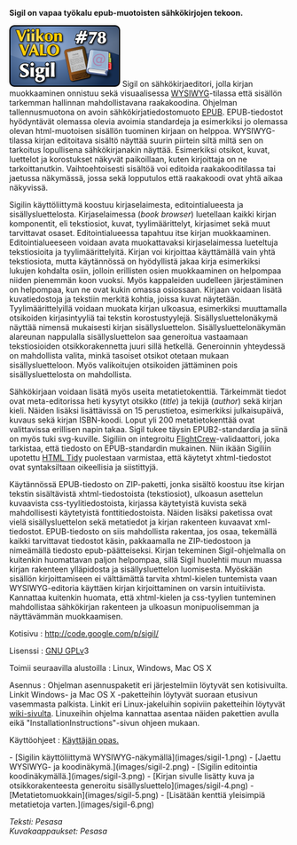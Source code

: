<!--
Title: 2x26 Sigil - Viikon VALO #78
Date: 2012/06/24
Pageimage: valo78-sigil.png
Tags: Linux,Windows,Mac OS X,EPUB,e-kirja
-->

**Sigil on vapaa työkalu epub-muotoisten sähkökirjojen tekoon.**

![](images/valo78-sigil.png "fig:valo78-sigil.png") Sigil on sähkökirjaeditori,
jolla kirjan muokkaaminen onnistuu sekä visuaalisessa
[WYSIWYG](http://fi.wikipedia.org/wiki/WYSIWYG)-tilassa että sisällön
tarkemman hallinnan mahdollistavana raakakoodina. Ohjelman
tallennusmuotona on avoin sähkökirjatiedostomuoto
[EPUB](http://fi.wikipedia.org/wiki/EPUB). EPUB-tiedostot hyödyntävät
olemassa olevia avoimia standardeja ja esimerkiksi jo olemassa olevan
html-muotoisen sisällön tuominen kirjaan on helppoa. WYSIWYG-tilassa
kirjan editoitava sisältö näyttää suurin piirtein siltä miltä sen on
tarkoitus lopullisena sähkökirjanakin näyttää. Esimerkiksi otsikot,
kuvat, luettelot ja korostukset näkyvät paikoillaan, kuten kirjoittaja
on ne tarkoittanutkin. Vaihtoehtoisesti sisältöä voi editoida
raakakooditilassa tai jaetussa näkymässä, jossa sekä lopputulos että
raakakoodi ovat yhtä aikaa näkyvissä.

Sigilin käyttöliittymä koostuu kirjaselaimesta, editointialueesta ja
sisällysluettelosta. Kirjaselaimessa (*book browser*) luetellaan kaikki
kirjan komponentit, eli tekstiosiot, kuvat, tyylimäärittelyt, kirjasimet
sekä muut tarvittavat osaset. Editointialueessa tapahtuu itse kirjan
muokkaaminen. Editointialueeseen voidaan avata muokattavaksi
kirjaselaimessa lueteltuja tekstiosioita ja tyylimäärittelyitä. Kirjan
voi kirjoittaa käyttämällä vain yhtä tekstiosiota, mutta käytännössä on
hyödyllistä jakaa kirja esimerkiksi lukujen kohdalta osiin, jolloin
erillisten osien muokkaaminen on helpompaa niiden pienemmän koon vuoksi.
Myös kappaleiden uudelleen järjestäminen on helpompaa, kun ne ovat kukin
omassa osiossaan. Kirjaan voidaan lisätä kuvatiedostoja ja tekstiin
merkitä kohtia, joissa kuvat näytetään. Tyylimäärittelyillä voidaan
muokata kirjan ulkoasua, esimerkiksi muuttamalla otsikoiden
kirjasintyyliä tai tekstin korostustyylejä. Sisällysluettelonäkymä
näyttää nimensä mukaisesti kirjan sisällysluettelon.
Sisällysluettelonäkymän alareunan nappulalla sisällysluettelon saa
generoitua vastaamaan tekstiosioiden otsikkorakennetta juuri sillä
hetkellä. Generoinnin yhteydessä on mahdollista valita, minkä tasoiset
otsikot otetaan mukaan sisällysluetteloon. Myös valikoitujen otsikoiden
jättäminen pois sisällysluettelosta on mahdollista.

Sähkökirjaan voidaan lisätä myös useita metatietokenttiä. Tärkeimmät
tiedot ovat meta-editorissa heti kysytyt otsikko (*title*) ja tekijä
(*author*) sekä kirjan kieli. Näiden lisäksi lisättävissä on 15
perustietoa, esimerkiksi julkaisupäivä, kuvaus sekä kirjan ISBN-koodi.
Loput yli 200 metatietokenttää ovat valittavissa erillisen napin takaa.
Sigil tukee täysin EPUB2-standardia ja siinä on myös tuki svg-kuville.
Sigiliin on integroitu
[FlightCrew](http://code.google.com/p/flightcrew/)-validaattori, joka
tarkistaa, että tiedosto on EPUB-standardin mukainen. Niin ikään
Sigiliin upotettu [HTML Tidy](http://tidy.sourceforge.net/) puolestaan
varmistaa, että käytetyt xhtml-tiedostot ovat syntaksiltaan oikeellisia
ja siistittyjä.

Käytännössä EPUB-tiedosto on ZIP-paketti, jonka sisältö koostuu itse
kirjan tekstin sisältävistä xhtml-tiedostoista (tekstiosiot), ulkoasun
asettelun kuvaavista css-tyylitiedostoista, kirjassa käytetyistä kuvista
sekä mahdollisesti käytetyistä fonttitiedostoista. Näiden lisäksi
paketissa ovat vielä sisällysluettelon sekä metatiedot ja kirjan
rakenteen kuvaavat xml-tiedostot. EPUB-tiedosto on siis mahdollista
rakentaa, jos osaa, tekemällä kaikki tarvittavat tiedostot käsin,
pakkaamalla ne ZIP-tiedostoon ja nimeämällä tiedosto epub-päätteiseksi.
Kirjan tekeminen Sigil-ohjelmalla on kuitenkin huomattavan paljon
helpompaa, sillä Sigil huolehtii muun muassa kirjan rakenteen
ylläpidosta ja sisällysluettelon luomisesta. Myöskään sisällön
kirjoittamiseen ei välttämättä tarvita xhtml-kielen tuntemista vaan
WYSIWYG-editoria käyttäen kirjan kirjoittaminen on varsin intuitiivista.
Kannattaa kuitenkin huomata, että xhtml-kielen ja css-tyylien tunteminen
mahdollistaa sähkökirjan rakenteen ja ulkoasun monipuolisemman ja
näyttävämmän muokkaamisen.

Kotisivu
:   <http://code.google.com/p/sigil/>

Lisenssi
:   [GNU GPLv](GNU_GPL)3

Toimii seuraavilla alustoilla
:   Linux, Windows, Mac OS X

Asennus
:   Ohjelman asennuspaketit eri järjestelmiin löytyvät sen kotisivuilta.
    Linkit Windows- ja Mac OS X -paketteihin löytyvät suoraan etusivun
    vasemmasta palkista. Linkit eri Linux-jakeluihin sopiviin
    paketteihin löytyvät
    [wiki-sivulta](http://code.google.com/p/sigil/wiki/LinuxDistroPackages).
    Linuxeihin ohjelma kannattaa asentaa näiden pakettien avulla eikä
    "InstallationInstructions"-sivun ohjeen mukaan.

Käyttöohjeet
:   [Käyttäjän opas.](http://web.sigil.googlecode.com/git/contents.html)

<div class="psgallery" markdown="1">
-   [Sigilin käyttöliittymä WYSIWYG-näkymällä](images/sigil-1.png)
-   [Jaettu WYSIWYG- ja koodinäkymä.](images/sigil-2.png)
-   [Sigilin editointia koodinäkymällä.](images/sigil-3.png)
-   [Kirjan sivulle lisätty kuva ja otsikkorakenteesta generoitu
    sisällysluettelo](images/sigil-4.png)
-   [Metatietomuokkain](images/sigil-5.png)
-   [Lisätään kenttiä yleisimpiä metatietoja
    varten.](images/sigil-6.png)
</div>

*Teksti: Pesasa* <br />
*Kuvakaappaukset: Pesasa*
